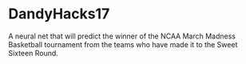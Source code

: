 # DandyHacks17

A neural net that will predict the winner of the NCAA March Madness Basketball tournament from the teams who have made it to the Sweet Sixteen Round.
